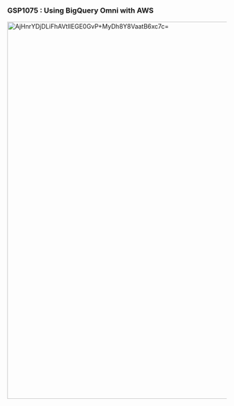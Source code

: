 ### GSP1075 : Using BigQuery Omni with AWS  


<img width="865" alt="AjHnrYDjDLiFhAVtlIEGE0GvP+MyDh8Y8VaatB6xc7c=" src="https://github.com/tariqsheikhsw/GoogleCloudArchitectLabs/assets/54164634/5facffa0-b729-4cc8-a4cd-122b02e4d9ed">
